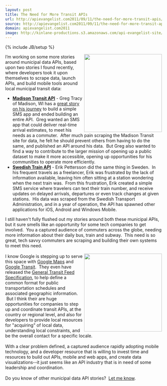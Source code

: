 ```yaml
---
layout: post
title: The Need for More Transit APIs
url: http://apievangelist.com2011/09/11/the-need-for-more-transit-apis/
source: http://apievangelist.com2011/09/11/the-need-for-more-transit-apis/
domain: apievangelist.com2011
image: http://kinlane-productions.s3.amazonaws.com/api-evangelist-site/blog/transit-1.jpg
---
```

{% include JB/setup %}<p>
     <img src="http://kinlane-productions.s3.amazonaws.com/api-evangelist/public-transit/transit-1.jpg"  width="250" align="right" /><span id="internal-source-marker_0.029792157467454672">I’m working on some more stories around municipal data APIs, based upon two stories I found recently, where developers took it upon themselves to scrape data, launch APIs, and build mobile tools around local municipal transit data:
</p>
<ul>
     <li>
          <strong><a title="Madison Transit API" href="http://www.smsmybus.com/api/">Madison Transit API</a></strong> - Greg Tracy of Madison, WI has a <a title="great story on his journey" href="http://www.gregtracy.com/56599543">great story on his journey</a> to build a simple SMS app and ended building an entire API.  Greg wanted an SMS app that could deliver real-time arrival estimates, to meet his needs as a commuter.  After much pain scraping the Madison Transit site for data, he felt he should prevent others from having to do the same, and published an API around his data.  But Greg also wanted to find a way to contribute to the larger mission of opening up a public dataset to make it more accessible, opening up opportunities for his communities to operate more efficiently.
     </li>
     <li>
          <strong><a title="Swedish Train API" href="http://tagtider.net/api/">Swedish Train API</a></strong> - Erik Pettersson did the same thing in Sweden.  In his frequent travels as a freelancer, Erik was frustrated by the lack of information available, leaving him often sitting at a station wondering when the next train was.  From this frustration, Erik created a simple SMS service where travelers can text their train number, and receive updates on delayed arrivals, departures or even track changes at given stations.  His data was scraped from the Swedish Transport Administration, and in a year of operation, the API has spawned other applications for iOS, Android and Windows Mobile.  
     </li>
</ul>
<p>
     I still haven't fully flushed out my stories around both these municipal APIs, but it sure smells like an opportunity for some tech companies to get involved.  You a captured audience of commuters across the globe, needing more information about their daily bus, train and subway.  This need is so great, tech savvy commuters are scraping and building their own systems to meet this need.  <br />
     <br />
     <img src="http://kinlane-productions.s3.amazonaws.com/api-evangelist/public-transit/transit-2.jpg"  width="250" align="right" />I know Google is stepping up to serve this space with <a title="Google Maps API" href="http://code.google.com/apis/maps/index.html">Google Maps</a> and <a title="Google Transit" href="http://www.google.com/intl/en/landing/transit/mdy">Google Transit</a>.  They even have released the <a title="Google Transit Feed Specification" href="http://code.google.com/transit/spec/transit_feed_specification.html">General Transit Feed Specification</a>, to help define a common format for public transportation schedules and associated geographic information.  But I think their are huge opportunities for companies to step up and coordinate transit APIs, at the country or regional level, and also for developers to provide local resources for "acquiring" of local data, understanding local constraints, and be the overall contact for a specific locale.<br />
     <br />
     With a clear problem defined, a captured audience rapidly adopting mobile technology, and a developer resource that is willing to invest time and resources to build out APIs, mobile and web apps, and create data visualizations--it just seems like an API industry that is in need of some leadership and coordination.<br />
     <br />
     Do you know of other municipal data API stories?  <a title="Let Me Know" href="/contact.php">Let me know</a>.
</p>
